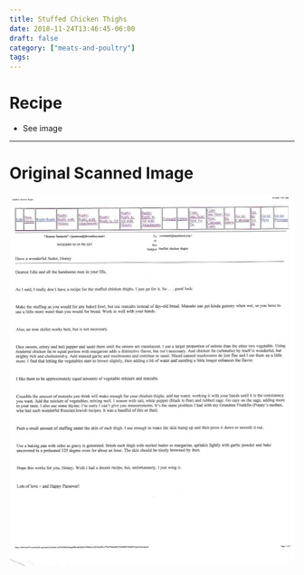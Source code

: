 ```yaml
---
title: Stuffed Chicken Thighs
date: 2018-11-24T13:46:45-06:00
draft: false
category: ["meats-and-poultry"]
tags:
---
```


# Recipe

- See image

-----

# Original Scanned Image

![](/meats-and-poultry/stuffed-chicken-thighs.png)